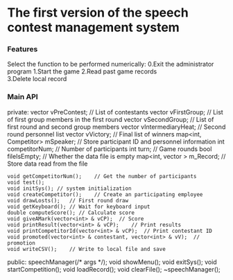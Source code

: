 
# The first version of the speech contest management system

### Features
Select the function to be performed numerically:
    0.Exit the administrator program
    1.Start the game
    2.Read past game records  
    3.Delete local record
    

### Main API
private:
    vector<int> vPreContest;    // List of contestants
    vector<int> vFirstGroup;    // List of first group members in the first round
    vector<int> vSecondGroup;   // List of first round and second group members
    vector<int> vIntermediaryHeat;  // Second round personnel list
    vector<int> vVictory;   // Final list of winners
    map<int, Competitor> mSpeaker;  // Store participant ID and personnel information
    int competitorNum;  // Number of participants
    int turn;   // Game rounds
    bool fileIsEmpty;   // Whether the data file is empty
    map<int, vector<string> > m_Record;     // Store data read from the file

    void getCompetitorNum();    // Get the number of participants
    void test();
    void initSys(); // system initialization
    void createCompetitor();    // Create an participating employee
    void drawLosts();   // First round draw
    void getKeyboard(); // Wait for keyboard input
    double computeScore(); // Calculate score
    void giveAMark(vector<int> & vCP);  // Score
    void printResult(vector<int> & vCP);    // Print results
    void printCompetitorId(vector<int> & vCP);  // Print contestant ID
    void promoted(vector<int> & contestant, vector<int> & vV);  // promotion
    void writeCSV();    // Write to local file and save

public:
    speechManager(/* args */);
    void showMenu();
    void exitSys();
    void startCompetition();
    void loadRecord();
    void clearFile();
    ~speechManager();

